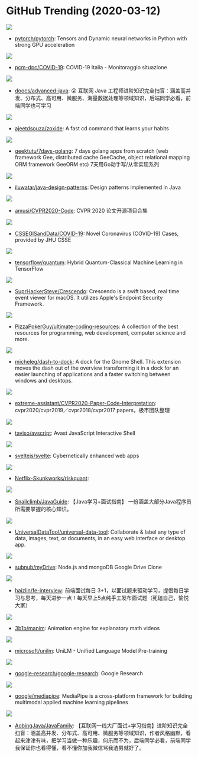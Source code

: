# GitHub Trending (2020-03-12)

![](https://img.shields.io/badge/C%2B%2B-New%2056-green?style=flat-square&logo=appveyor)
- [pytorch/pytorch](https://github.com/pytorch/pytorch): Tensors and Dynamic neural networks in Python with strong GPU acceleration

![](https://img.shields.io/badge/none-New%20339-green?style=flat-square&logo=appveyor)
- [pcm-dpc/COVID-19](https://github.com/pcm-dpc/COVID-19): COVID-19 Italia - Monitoraggio situazione

![](https://img.shields.io/badge/Java-New%20131-green?style=flat-square&logo=appveyor)
- [doocs/advanced-java](https://github.com/doocs/advanced-java): 😮 互联网 Java 工程师进阶知识完全扫盲：涵盖高并发、分布式、高可用、微服务、海量数据处理等领域知识，后端同学必看，前端同学也可学习

![](https://img.shields.io/badge/Rust-New%20156-green?style=flat-square&logo=appveyor)
- [ajeetdsouza/zoxide](https://github.com/ajeetdsouza/zoxide): A fast cd command that learns your habits

![](https://img.shields.io/badge/Go-New%20186-green?style=flat-square&logo=appveyor)
- [geektutu/7days-golang](https://github.com/geektutu/7days-golang): 7 days golang apps from scratch (web framework Gee, distributed cache GeeCache, object relational mapping ORM framework GeeORM etc) 7天用Go动手写/从零实现系列

![](https://img.shields.io/badge/Java-New%2062-green?style=flat-square&logo=appveyor)
- [iluwatar/java-design-patterns](https://github.com/iluwatar/java-design-patterns): Design patterns implemented in Java

![](https://img.shields.io/badge/none-New%20126-green?style=flat-square&logo=appveyor)
- [amusi/CVPR2020-Code](https://github.com/amusi/CVPR2020-Code): CVPR 2020 论文开源项目合集

![](https://img.shields.io/badge/none-New%20639-green?style=flat-square&logo=appveyor)
- [CSSEGISandData/COVID-19](https://github.com/CSSEGISandData/COVID-19): Novel Coronavirus (COVID-19) Cases, provided by JHU CSSE

![](https://img.shields.io/badge/Python-New%20141-green?style=flat-square&logo=appveyor)
- [tensorflow/quantum](https://github.com/tensorflow/quantum): Hybrid Quantum-Classical Machine Learning in TensorFlow

![](https://img.shields.io/badge/Swift-New%20159-green?style=flat-square&logo=appveyor)
- [SuprHackerSteve/Crescendo](https://github.com/SuprHackerSteve/Crescendo): Crescendo is a swift based, real time event viewer for macOS. It utilizes Apple's Endpoint Security Framework.

![](https://img.shields.io/badge/none-New%20231-green?style=flat-square&logo=appveyor)
- [PizzaPokerGuy/ultimate-coding-resources](https://github.com/PizzaPokerGuy/ultimate-coding-resources): A collection of the best resources for programming, web development, computer science and more.

![](https://img.shields.io/badge/JavaScript-New%2022-green?style=flat-square&logo=appveyor)
- [micheleg/dash-to-dock](https://github.com/micheleg/dash-to-dock): A dock for the Gnome Shell. This extension moves the dash out of the overview transforming it in a dock for an easier launching of applications and a faster switching between windows and desktops.

![](https://img.shields.io/badge/none-New%2035-green?style=flat-square&logo=appveyor)
- [extreme-assistant/CVPR2020-Paper-Code-Interpretation](https://github.com/extreme-assistant/CVPR2020-Paper-Code-Interpretation): cvpr2020/cvpr2019／cvpr2018/cvpr2017 papers，极市团队整理

![](https://img.shields.io/badge/C-New%20167-green?style=flat-square&logo=appveyor)
- [taviso/avscript](https://github.com/taviso/avscript): Avast JavaScript Interactive Shell

![](https://img.shields.io/badge/JavaScript-New%2099-green?style=flat-square&logo=appveyor)
- [sveltejs/svelte](https://github.com/sveltejs/svelte): Cybernetically enhanced web apps

![](https://img.shields.io/badge/Python-New%2046-green?style=flat-square&logo=appveyor)
- [Netflix-Skunkworks/riskquant](https://github.com/Netflix-Skunkworks/riskquant): 

![](https://img.shields.io/badge/Java-New%20196-green?style=flat-square&logo=appveyor)
- [Snailclimb/JavaGuide](https://github.com/Snailclimb/JavaGuide): 【Java学习+面试指南】 一份涵盖大部分Java程序员所需要掌握的核心知识。

![](https://img.shields.io/badge/JavaScript-New%20151-green?style=flat-square&logo=appveyor)
- [UniversalDataTool/universal-data-tool](https://github.com/UniversalDataTool/universal-data-tool): Collaborate & label any type of data, images, text, or documents, in an easy web interface or desktop app.

![](https://img.shields.io/badge/JavaScript-New%20106-green?style=flat-square&logo=appveyor)
- [subnub/myDrive](https://github.com/subnub/myDrive): Node.js and mongoDB Google Drive Clone

![](https://img.shields.io/badge/JavaScript-New%2071-green?style=flat-square&logo=appveyor)
- [haizlin/fe-interview](https://github.com/haizlin/fe-interview): 前端面试每日 3+1，以面试题来驱动学习，提倡每日学习与思考，每天进步一点！每天早上5点纯手工发布面试题（死磕自己，愉悦大家）

![](https://img.shields.io/badge/Python-New%20115-green?style=flat-square&logo=appveyor)
- [3b1b/manim](https://github.com/3b1b/manim): Animation engine for explanatory math videos

![](https://img.shields.io/badge/Python-New%2042-green?style=flat-square&logo=appveyor)
- [microsoft/unilm](https://github.com/microsoft/unilm): UniLM - Unified Language Model Pre-training

![](https://img.shields.io/badge/Jupyter%20Notebook-New%20426-green?style=flat-square&logo=appveyor)
- [google-research/google-research](https://github.com/google-research/google-research): Google Research

![](https://img.shields.io/badge/C%2B%2B-New%2038-green?style=flat-square&logo=appveyor)
- [google/mediapipe](https://github.com/google/mediapipe): MediaPipe is a cross-platform framework for building multimodal applied machine learning pipelines

![](https://img.shields.io/badge/none-New%20254-green?style=flat-square&logo=appveyor)
- [AobingJava/JavaFamily](https://github.com/AobingJava/JavaFamily): 【互联网一线大厂面试+学习指南】进阶知识完全扫盲：涵盖高并发、分布式、高可用、微服务等领域知识，作者风格幽默，看起来津津有味，把学习当做一种乐趣，何乐而不为，后端同学必看，前端同学我保证你也看得懂，看不懂你加我微信骂我渣男就好了。

